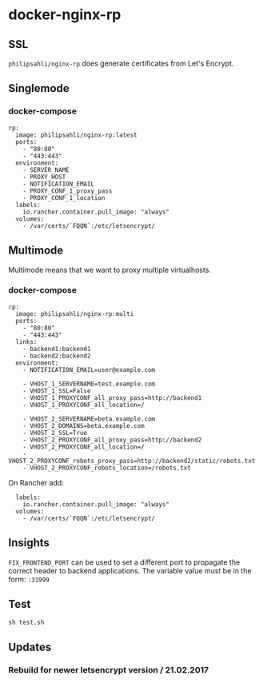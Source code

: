 # docker-nginx-rp

## SSL

`philipsahli/nginx-rp` does generate certificates from Let's Encrypt.

## Singlemode

### docker-compose

    rp:
      image: philipsahli/nginx-rp:latest
      ports:
        - "80:80"
        - "443:443"
      environment:
        - SERVER_NAME
        - PROXY_HOST
        - NOTIFICATION_EMAIL
        - PROXY_CONF_1_proxy_pass
        - PROXY_CONF_1_location
      labels:
        io.rancher.container.pull_image: "always"
      volumes:
        - /var/certs/`FQQN`:/etc/letsencrypt/

## Multimode

Multimode means that we want to proxy multiple virtualhosts.

### docker-compose

    rp:
      image: philipsahli/nginx-rp:multi
      ports:
        - "80:80"
        - "443:443"
      links:
        - backend1:backend1
        - backend2:backend2
      environment:
        - NOTIFICATION_EMAIL=user@example.com

        - VHOST_1_SERVERNAME=test.example.com
        - VHOST_1_SSL=False
        - VHOST_1_PROXYCONF_all_proxy_pass=http://backend1
        - VHOST_1_PROXYCONF_all_location=/

        - VHOST_2_SERVERNAME=beta.example.com
        - VHOST_2_DOMAINS=beta.example.com
        - VHOST_2_SSL=True
        - VHOST_2_PROXYCONF_all_proxy_pass=http://backend2
        - VHOST_2_PROXYCONF_all_location=/
        - VHOST_2_PROXYCONF_robots_proxy_pass=http://backend2/static/robots.txt
        - VHOST_2_PROXYCONF_robots_location=/robots.txt

On Rancher add:

      labels:
        io.rancher.container.pull_image: "always"
      volumes:
        - /var/certs/`FQQN`:/etc/letsencrypt/

## Insights

`FIX_FRONTEND_PORT` can be used to set a different port to propagate the correct header to backend applications.
The variable value must be in the form: `:31999`

## Test

    sh test.sh

## Updates

### Rebuild for newer letsencrypt version / 21.02.2017
